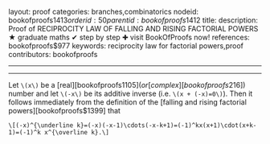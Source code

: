 layout: proof
categories: branches,combinatorics
nodeid: bookofproofs$1413
orderid: 50
parentid: bookofproofs$1412
title: 
description:  Proof of RECIPROCITY LAW OF FALLING AND RISING FACTORIAL POWERS &#9733; graduate maths &#10004; step by step &#10010; visit BookOfProofs now!
references: bookofproofs$977
keywords: reciprocity law for factorial powers,proof
contributors: bookofproofs

---


---

Let `\(x\)` be a  [real][bookofproofs$1105] (or [complex][bookofproofs$216]) number and let `\(-x\)` be its additive inverse (i.e. `\(x + (-x)=0\)`).  Then it follows immediately from the definition of the [falling and rising factorial powers][bookofproofs$1399] that


`\[(-x)^{\underline k}=(-x)(-x-1)\cdots(-x-k+1)=(-1)^kx(x+1)\cdot(x+k-1)=(-1)^k x^{\overline k}.\]`
